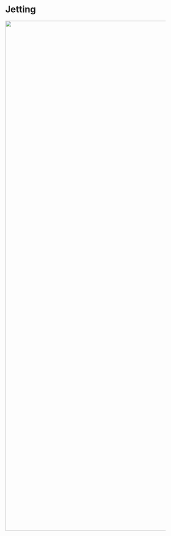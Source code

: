# Jetting
<img src="https://github.com/Jetting2024/Frontend/blob/develop/src/assets/thumbnail.jpg" width="1600">

